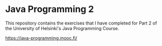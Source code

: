 # Java Programming 2

This repository contains the exercises that I have completed for Part 2 of the University of Helsinki's Java Programming Course.

https://java-programming.mooc.fi/
